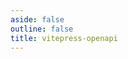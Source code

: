 ```yaml
---
aside: false
outline: false
title: vitepress-openapi
---
```


<script setup lang="ts">
import { onBeforeMount, onBeforeUnmount } from 'vue'
import { useRoute } from 'vitepress'
import { useTheme } from 'vitepress-openapi/client'

const route = useRoute()

const exampleSlug = route.data.params.exampleSlug
const specUrl = route.data.params.specUrl
const themeConfig = route.data.params.themeConfig

onBeforeMount(() => {
    useTheme(themeConfig)
})

onBeforeUnmount(() => {
    useTheme().reset()
})
</script>

<OASpec :spec-url="specUrl" />
